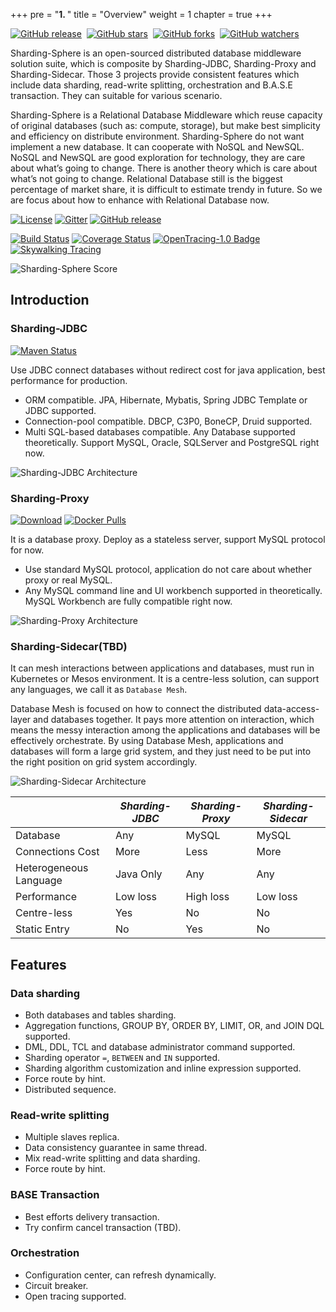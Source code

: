 +++
pre = "<b>1. </b>"
title = "Overview"
weight = 1
chapter = true
+++

[![GitHub release](https://img.shields.io/github/release/sharding-sphere/sharding-sphere.svg?style=social&label=Release)](https://github.com/sharding-sphere/sharding-sphere/releases)&nbsp;
[![GitHub stars](https://img.shields.io/github/stars/sharding-sphere/sharding-sphere.svg?style=social&label=Star)](https://github.com/sharding-sphere/sharding-sphere/stargazers)&nbsp;
[![GitHub forks](https://img.shields.io/github/forks/sharding-sphere/sharding-sphere.svg?style=social&label=Fork)](https://github.com/sharding-sphere/sharding-sphere/fork)&nbsp;
[![GitHub watchers](https://img.shields.io/github/watchers/sharding-sphere/sharding-sphere.svg?style=social&label=Watch)](https://github.com/sharding-sphere/sharding-sphere/watchers)

Sharding-Sphere is an open-sourced distributed database middleware solution suite, which is composite by Sharding-JDBC, Sharding-Proxy and Sharding-Sidecar. Those 3 projects provide consistent features which include data sharding, read-write splitting, orchestration and B.A.S.E transaction. They can suitable for various scenario.

Sharding-Sphere is a Relational Database Middleware which reuse capacity of original databases (such as: compute, storage), but make best simplicity and efficiency on distribute environment. Sharding-Sphere do not want implement a new database.
It can cooperate with NoSQL and NewSQL. NoSQL and NewSQL are good exploration for technology, they are care about what’s going to change. There is another theory which is care about what’s not going to change. Relational Database still is the biggest percentage of market share, it is difficult to estimate trendy in future. So we are focus about how to enhance with Relational Database now.

[![License](https://img.shields.io/badge/license-Apache%202-4EB1BA.svg)](https://www.apache.org/licenses/LICENSE-2.0.html)
[![Gitter](https://badges.gitter.im/shardingsphere/shardingsphere.svg)](https://gitter.im/shardingsphere/Lobby)
[![GitHub release](https://img.shields.io/github/release/sharding-sphere/sharding-sphere.svg)](https://github.com/sharding-sphere/sharding-sphere/releases)

[![Build Status](https://api.travis-ci.org/sharding-sphere/sharding-sphere.png?branch=master)](https://travis-ci.org/sharding-sphere/sharding-sphere)
[![Coverage Status](https://codecov.io/github/sharding-sphere/sharding-sphere/coverage.svg?branch=master)](https://codecov.io/github/sharding-sphere/sharding-sphere?branch=master)
[![OpenTracing-1.0 Badge](https://img.shields.io/badge/OpenTracing--1.0-enabled-blue.svg)](http://opentracing.io)
[![Skywalking Tracing](https://img.shields.io/badge/Skywalking%20Tracing-enable-brightgreen.svg)](https://github.com/OpenSkywalking/skywalking)

![Sharding-Sphere Score](http://ovfotjrsi.bkt.clouddn.com/sphere_scope_en.png)

## Introduction

### Sharding-JDBC

[![Maven Status](https://maven-badges.herokuapp.com/maven-central/io.shardingsphere/sharding-jdbc/badge.svg)](https://maven-badges.herokuapp.com/maven-central/io.shardingsphere/sharding-jdbc)

Use JDBC connect databases without redirect cost for java application, best performance for production.

* ORM compatible. JPA, Hibernate, Mybatis, Spring JDBC Template or JDBC supported.
* Connection-pool compatible. DBCP, C3P0, BoneCP, Druid supported.
* Multi SQL-based databases compatible. Any Database supported theoretically. Support MySQL, Oracle, SQLServer and PostgreSQL right now.

![Sharding-JDBC Architecture](http://ovfotjrsi.bkt.clouddn.com/sharding-jdbc-brief.png)

### Sharding-Proxy

[![Download](https://img.shields.io/badge/release-download-orange.svg)](https://github.com/sharding-sphere/sharding-sphere-doc/raw/master/dist/sharding-proxy-3.0.0.M1.tar.gz)
[![Docker Pulls](https://img.shields.io/docker/pulls/shardingsphere/sharding-proxy.svg)](https://store.docker.com/community/images/shardingsphere/sharding-proxy)

It is a database proxy. Deploy as a stateless server, support MySQL protocol for now.

* Use standard MySQL protocol, application do not care about whether proxy or real MySQL.
* Any MySQL command line and UI workbench supported in theoretically. MySQL Workbench are fully compatible right now.

![Sharding-Proxy Architecture](http://ovfotjrsi.bkt.clouddn.com/sharding-proxy-brief_v2.png)

### Sharding-Sidecar(TBD)

It can mesh interactions between applications and databases, must run in Kubernetes or Mesos environment.
It is a centre-less solution, can support any languages, we call it as `Database Mesh`.

Database Mesh is focused on how to connect the distributed data-access-layer and databases together. It pays more attention on interaction, which means the messy interaction among the applications and databases will be effectively orchestrate. By using Database Mesh, applications and databases will form a large grid system, and they just need to be put into the right position on grid system accordingly.

![Sharding-Sidecar Architecture](http://ovfotjrsi.bkt.clouddn.com/sharding-sidecar-brief.png)

|                        | *Sharding-JDBC* | *Sharding-Proxy* | *Sharding-Sidecar* |
| ---------------------- | --------------- | ---------------- | ------------------ |
| Database               | Any             | MySQL            | MySQL              |
| Connections Cost       | More            | Less             | More               |
| Heterogeneous Language | Java Only       | Any              | Any                |
| Performance            | Low loss        | High loss        | Low loss           |
| Centre-less            | Yes             | No               | No                 |
| Static Entry           | No              | Yes              | No                 |

## Features

### Data sharding

* Both databases and tables sharding.
* Aggregation functions, GROUP BY, ORDER BY, LIMIT, OR, and JOIN DQL supported.
* DML, DDL, TCL and database administrator command supported.
* Sharding operator `=`, `BETWEEN` and `IN` supported.
* Sharding algorithm customization and inline expression supported.
* Force route by hint.
* Distributed sequence.

### Read-write splitting

* Multiple slaves replica. 
* Data consistency guarantee in same thread.
* Mix read-write splitting and data sharding.
* Force route by hint.

### BASE Transaction

* Best efforts delivery transaction.
* Try confirm cancel transaction (TBD).

### Orchestration

* Configuration center, can refresh dynamically.
* Circuit breaker.
* Open tracing supported.
